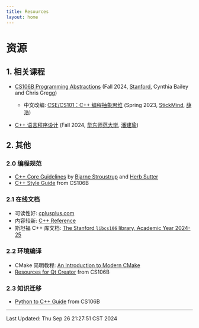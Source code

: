 ```yaml
---
title: Resources
layout: home
---
```


# 资源

## 1. 相关课程

-   [CS106B Programming Abstractions](https://web.stanford.edu/class/archive/cs/cs106b/cs106b.1252/) (Fall 2024, [Stanford](https://www.stanford.edu/), Cynthia Bailey and Chris Gregg)
    -   中文改编: [CSE/CS101：C++ 编程抽象思维](https://cs101.stickmind.com/) (Spring 2023, [StickMind](https://www.stickmind.com/), [薛浩](https://blog.stickmind.com/)) 

-   [C++ 语言程序设计](https://math.ecnu.edu.cn/~jypan/Teaching/Cpp/) (Fall 2024, [华东师范大学](https://www.ecnu.edu.cn/), [潘建瑜](https://math.ecnu.edu.cn/~jypan/))

## 2. 其他

### 2.0 编程规范

-   [C++ Core Guidelines](https://isocpp.github.io/CppCoreGuidelines/CppCoreGuidelines) by [Bjarne Stroustrup](http://www.stroustrup.com/) and [Herb Sutter](http://herbsutter.com/)
-   [C++ Style Guide](https://web.stanford.edu/class/archive/cs/cs106b/cs106b.1252/resources/style_guide.html) from CS106B

### 2.1 在线文档

-   可读性好: [cplusplus.com](https://cplusplus.com/reference/)
-   内容较新: [C++ Reference](https://en.cppreference.com/w/)
-   斯坦福 C++ 库文档: [The Stanford `libcs106` library, Academic Year 2024-25](https://web.stanford.edu/dept/cs_edu/resources/cslib_docs/)

### 2.2 环境编译

-   CMake 简明教程: [An Introduction to Modern CMake](https://cliutils.gitlab.io/modern-cmake/)
-   [Resources for Qt Creator](https://web.stanford.edu/dept/cs_edu/resources/qt/) from CS106B

### 2.3 知识迁移

-   [Python to C++ Guide](https://web.stanford.edu/class/archive/cs/cs106b/cs106b.1252/resources/python_to_cpp.html) from CS106B

---

Last Updated: Thu Sep 26 21:27:51 CST 2024